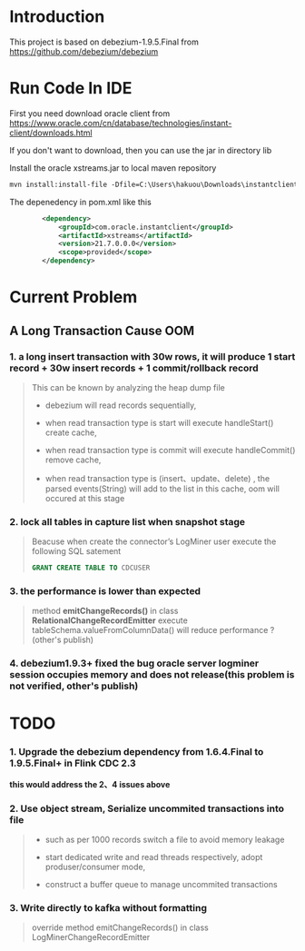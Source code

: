 # Introduction
This project is based on debezium-1.9.5.Final from https://github.com/debezium/debezium

# Run Code In IDE
First you need download oracle client from https://www.oracle.com/cn/database/technologies/instant-client/downloads.html

If you don't want to download, then you can use the jar in directory lib

Install the oracle xstreams.jar to local maven repository

```perl
mvn install:install-file -Dfile=C:\Users\hakuou\Downloads\instantclient-basic-windows.x64-21.7.0.0.0dbru\instantclient_21_7\xstreams.jar -DgroupId=com.oracle.instantclient -DartifactId=xstreams -Dversion=21.7.0.0.0 -Dpackaging=jar
```
The depenedency in pom.xml like this

```xml
        <dependency>
            <groupId>com.oracle.instantclient</groupId>
            <artifactId>xstreams</artifactId>
            <version>21.7.0.0.0</version>
            <scope>provided</scope>
        </dependency>
```
# Current Problem
## A Long Transaction Cause OOM
### 1. a long insert transaction with 30w rows, it will produce 1 start record + 30w insert records + 1 commit/rollback record
> This can be known by analyzing the heap dump file
> 
> * debezium will read records sequentially, 
> 
> * when read transaction type is start will execute handleStart() create cache,
> 
> * when read transaction type is commit will execute handleCommit() remove cache,
> 
> * when read transaction type is (insert、update、delete) , the parsed events(String) will add to  the list in this cache, oom will occured at this stage

### 2. lock all tables in capture list when snapshot stage 
> Beacuse when create the connector’s LogMiner user execute the following SQL satement
> ```sql
> GRANT CREATE TABLE TO CDCUSER
> ```

### 3. the performance is lower than expected
> method **emitChangeRecords()** in class **RelationalChangeRecordEmitter** execute tableSchema.valueFromColumnData() will reduce performance ? (other's publish)

### 4. debezium1.9.3+ fixed the bug oracle server logminer session occupies memory and does not release(this problem is not verified, other's publish) 

# TODO
### 1. Upgrade the debezium dependency from 1.6.4.Final to 1.9.5.Final+ in Flink CDC 2.3
**this would address the 2、4 issues above**

### 2. Use object stream, Serialize uncommited transactions into file
> * such as per 1000 records switch a file to avoid memory leakage
>
> * start dedicated write and read threads respectively, adopt produser/consumer mode,
>
> * construct a buffer queue to manage uncommited transactions

### 3. Write directly to kafka without formatting
> override method emitChangeRecords() in class LogMinerChangeRecordEmitter